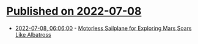 # [Published on 2022-07-08](index.md)

* [2022-07-08, 06:06:00](https://soylentnews.org/article.pl?sid=22/07/07/1223247&from=rss) - [Motorless Sailplane for Exploring Mars Soars Like Albatross](https://soylentnews.org/article.pl?sid=22/07/07/1223247&from=rss)
